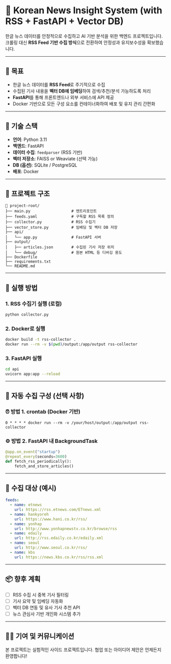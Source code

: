 # 📰 Korean News Insight System (with RSS + FastAPI + Vector DB)

한글 뉴스 데이터를 안정적으로 수집하고 AI 기반 분석을 위한 백엔드 프로젝트입니다. 크롤링 대신 **RSS Feed 기반 수집 방식**으로 전환하여 안정성과 유지보수성을 확보했습니다.

---

## 📌 목표
- 한글 뉴스 데이터를 **RSS Feed**로 주기적으로 수집
- 수집된 기사 내용을 **벡터 DB에 임베딩**하여 검색/추천/분석 가능하도록 처리
- **FastAPI**를 통해 프론트엔드나 외부 서비스에 API 제공
- Docker 기반으로 모든 구성 요소를 컨테이너화하여 배포 및 유지 관리 간편화

---

## 🧱 기술 스택
- **언어**: Python 3.11
- **백엔드**: FastAPI
- **데이터 수집**: `feedparser` (RSS 기반)
- **벡터 저장소**: FAISS or Weaviate (선택 가능)
- **DB (옵션)**: SQLite / PostgreSQL
- **배포**: Docker

---

## 📂 프로젝트 구조

```
📁 project-root/
├── main.py                  # 엔트리포인트
├── feeds.yaml               # 구독할 RSS 목록 정의
├── collector.py             # RSS 수집기
├── vector_store.py          # 임베딩 및 벡터 DB 저장
├── api/
│   └── app.py               # FastAPI 서버
├── output/
│   ├── articles.json        # 수집된 기사 저장 위치
│   └── debug/               # 원본 HTML 등 디버깅 용도
├── Dockerfile
├── requirements.txt
└── README.md
```

---

## 🧪 실행 방법

### 1. RSS 수집기 실행 (로컬)
```bash
python collector.py
```

### 2. Docker로 실행
```bash
docker build -t rss-collector .
docker run --rm -v $(pwd)/output:/app/output rss-collector
```

### 3. FastAPI 실행
```bash
cd api
uvicorn app:app --reload
```


---

## 🔄 자동 수집 구성 (선택 사항)

### ⏰ 방법 1. crontab (Docker 기반)
```cron
0 * * * * docker run --rm -v /your/host/output:/app/output rss-collector
```

### ⚙️ 방법 2. FastAPI 내 BackgroundTask
```python
@app.on_event("startup")
@repeat_every(seconds=3600)
def fetch_rss_periodically():
    fetch_and_store_articles()
```

---

## 📰 수집 대상 (예시)

```yaml
feeds:
  - name: etnews
    url: https://rss.etnews.com/ETnews.xml
  - name: hankyoreh
    url: https://www.hani.co.kr/rss/
  - name: yonhap
    url: http://www.yonhapnewstv.co.kr/browse/rss
  - name: edaily
    url: http://rss.edaily.co.kr/edaily.xml
  - name: seoul
    url: http://www.seoul.co.kr/rss/
  - name: kbs
    url: https://news.kbs.co.kr/rss/rss.xml
```

---

## 📦 향후 계획
- [ ] RSS 수집 시 중복 기사 필터링
- [ ] 기사 요약 및 임베딩 자동화
- [ ] 벡터 DB 연동 및 유사 기사 추천 API
- [ ] 뉴스 관심사 기반 개인화 시스템 추가

---

## 🙋‍♂️ 기여 및 커뮤니케이션
본 프로젝트는 실험적인 사이드 프로젝트입니다. 협업 또는 아이디어 제안은 언제든지 환영합니다!
